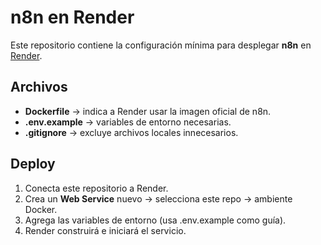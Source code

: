 # n8n en Render

Este repositorio contiene la configuración mínima para desplegar **n8n** en [Render](https://render.com).

## Archivos
- **Dockerfile** → indica a Render usar la imagen oficial de n8n.
- **.env.example** → variables de entorno necesarias.
- **.gitignore** → excluye archivos locales innecesarios.

## Deploy
1. Conecta este repositorio a Render.
2. Crea un **Web Service** nuevo → selecciona este repo → ambiente Docker.
3. Agrega las variables de entorno (usa .env.example como guía).
4. Render construirá e iniciará el servicio.
